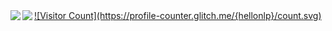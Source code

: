 <a href="https://github.com/hellonlp">
<img align="left" src="https://github-readme-stats.vercel.app/api?username=hellonlp&count_private=true&show_icons=true&theme=dark" />
</a>
<a href="https://github.com/hellonlp">
<img align="left" src="https://github-readme-stats.vercel.app/api/top-langs/?username=hellonlp&theme=dark&hide=html" />
</a>
<a href="">
![Visitor Count](https://profile-counter.glitch.me/{hellonlp}/count.svg)
</a>

